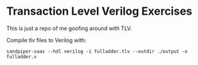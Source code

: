 # Transaction Level Verilog Exercises

This is just a repo of me goofing around with TLV.

Compile tlv files to Verilog with:
```
sandpiper-saas --hdl verilog -i fulladder.tlv --outdir ./output -o fulladder.v
```
